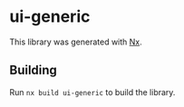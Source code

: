 # ui-generic

This library was generated with [Nx](https://nx.dev).

## Building

Run `nx build ui-generic` to build the library.
